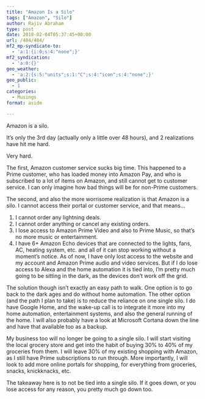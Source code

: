 ```yaml
---
title: "Amazon Is a Silo"
tags: ["Amazon", "Silo"]
author: Rajiv Abraham
type: post
date: 2018-02-04T05:37:45+00:00
url: /484/484/
mf2_mp-syndicate-to:
  - 'a:1:{i:0;s:4:"none";}'
mf2_syndication:
  - 'a:0:{}'
geo_weather:
  - 'a:2:{s:5:"units";s:1:"C";s:4:"icon";s:4:"none";}'
geo_public:
  - 1
categories:
  - Musings
format: aside

---
```

<p style="text-align: left;">
  Amazon is a silo.
</p>

<p style="text-align: left;">
  It&#8217;s only the 3rd day (actually only a little over 48 hours), and 2 realizations have hit me hard.
</p>

<p style="text-align: left;">
  Very hard.
</p>

<p style="text-align: left;">
  The first, Amazon customer service sucks big time. This happened to a Prime customer, who has loaded money into Amazon Pay, and who is subscribed to a lot of items on Amazon, and still cannot get to customer service. I can only imagine how bad things will be for non-Prime customers.
</p>

<p style="text-align: left;">
  The second, and also the more worrisome realization is that Amazon is a silo. I cannot access their portal or customer service, and that means…
</p>

<ol style="text-align: left;">
  <li>
    I cannot order any lightning deals.
  </li>
  <li>
    I cannot order anything or cancel any existing orders.
  </li>
  <li>
    I lose access to Amazon Prime Video and also to Prime Music, so that&#8217;s no more music or entertainment.
  </li>
  <li>
    I have 6+ Amazon Echo devices that are connected to the lights, fans, AC, heating system, etc. and all of it can stop working without a moment&#8217;s notice. As of now, I have only lost access to the website and my account and Amazon Prime audio and video services. But if I do lose access to Alexa and the home automation it is tied into, I&#8217;m pretty much going to be sitting in the dark, as the devices don&#8217;t work off the grid.
  </li>
</ol>

<p style="text-align: left;">
  The solution though isn&#8217;t exactly an easy path to walk. One option is to go back to the dark ages and do without home automation. The other option (and the path I plan to take) is to reduce the reliance on one single silo. I do have Google Home, and the wake-up call is to integrate it more into my home automation, entertainment systems, and also the general running of the home. I will also probably have a look at Microsoft Cortana down the line and have that available too as a backup.
</p>

<p style="text-align: left;">
  My business too will no longer be going to a single silo. I will start visiting the local grocery store and get into the habit of buying 30% to 40% of my groceries from them. I will leave 30% of my existing shopping with Amazon, as I still have Prime subscriptions to run through. More importantly, I will look to add more online portals for shopping, for everything from groceries, snacks, knickknacks, etc.
</p>

<p style="text-align: left;">
  The takeaway here is to not be tied into a single silo. If it goes down, or you lose access for any reason, you pretty much go down too.
</p>